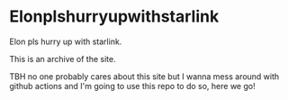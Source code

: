 # Elonplshurryupwithstarlink
Elon pls hurry up with starlink. 

This is an archive of the site. 

TBH no one probably cares about this site but I wanna mess around with github actions and I'm going to use this repo to do so, here we go! 
